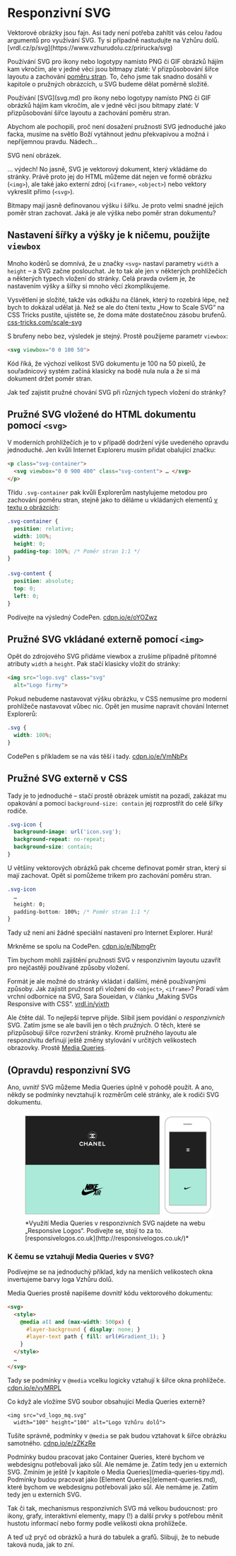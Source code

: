 # Responzivní SVG

<div class="ebook-only" markdown="1">
  Vektorové obrázky jsou fajn. Asi tady není potřeba zahltit vás celou řadou argumentů pro využívání SVG. Ty si případně nastudujte na Vzhůru dolů. [vrdl.cz/p/svg](https://www.vzhurudolu.cz/prirucka/svg)

  Používání SVG pro ikony nebo logotypy namísto PNG či GIF obrázků hájím kam vkročím, ale v jedné věci jsou bitmapy zlaté: V přizpůsobování šířce layoutu a zachování [poměru stran](css-pomer-stran.md). To, čeho jsme tak snadno dosáhli v kapitole o pružných obrázcích, u SVG budeme dělat poměrně složitě.
</div>

<div class="web-only" markdown="1">
  Používání [SVG](svg.md) pro ikony nebo logotypy namísto PNG či GIF obrázků hájím kam vkročím, ale v jedné věci jsou bitmapy zlaté: V přizpůsobování šířce layoutu a zachování poměru stran.
</div>

<!-- AdSnippet -->

Abychom ale pochopili, proč není dosažení pružnosti SVG jednoduché jako facka, musíme na světlo Boží vytáhnout jednu překvapivou a možná i nepříjemnou pravdu. Nádech…

SVG není obrázek.

… výdech! No jasně, SVG je vektorový dokument, který vkládáme do stránky. Právě proto jej do HTML můžeme dát nejen ve formě obrázku (`<img>`), ale také jako externí zdroj (`<iframe>`, `<object>`) nebo vektory vykreslit přímo (`<svg>`).

Bitmapy mají jasně definovanou výšku i šířku. Je proto velmi snadné jejich poměr stran zachovat. Jaká je ale výška nebo poměr stran dokumentu?

## Nastavení šířky a výšky je k ničemu, použijte `viewbox`

Mnoho kodérů se domnívá, že u značky `<svg>` nastaví parametry `width` a `height` – a SVG začne poslouchat. Je to tak ale jen v některých prohlížečích a některých typech vložení do stránky. Celá pravda ovšem je, že nastavením výšky a šířky si mnoho věcí zkomplikujeme.

Vysvětlení je složité, takže vás odkážu na článek, který to rozebírá lépe, než bych to dokázal udělat já. Než se ale do čtení textu „How to Scale SVG“ na CSS Tricks pustíte, ujistěte se, že doma máte dostatečnou zásobu brufenů. [css-tricks.com/scale-svg](https://css-tricks.com/scale-svg/#article-header-id-2)

S brufeny nebo bez, výsledek je stejný. Prostě použijeme parametr `viewbox`:

```html
<svg viewbox="0 0 100 50">
```

Kód říká, že výchozí velikost SVG dokumentu je 100 na 50 pixelů, že souřadnicový systém začíná klasicky na bodě nula nula a že si má dokument držet poměr stran.

Jak teď zajistit pružné chování SVG při různých typech vložení do stránky?

## Pružné SVG vložené do HTML dokumentu pomocí `<svg>`

V moderních prohlížečích je to v případě dodržení výše uvedeného opravdu jednoduché. Jen kvůli Internet Exploreru musím přidat obalující značku:

```html
<p class="svg-container">
  <svg viewbox="0 0 900 400" class="svg-content"> … </svg>
</p>  
```

Třídu `.svg-container` pak kvůli Explorerům nastylujeme metodou pro zachování poměru stran, stejně jako to děláme u vkládaných elementů [v textu o obrázcích](pruzna-media.md):

```css
.svg-container {
  position: relative;
  width: 100%;
  height: 0;
  padding-top: 100%; /* Poměr stran 1:1 */ 
}

.svg-content {
  position: absolute;
  top: 0;
  left: 0;
}
```

Podívejte na výsledný CodePen. [cdpn.io/e/oYOZwz](https://codepen.io/machal/pen/oYOZwz)


## Pružné SVG vkládané externě pomocí `<img>`

Opět do zdrojového SVG přidáme viewbox a zrušíme případně přítomné atributy `width` a `height`. Pak stačí klasicky vložit do stránky:

```html
<img src="logo.svg" class="svg"
  alt="Logo firmy">  
```

Pokud nebudeme nastavovat výšku obrázku, v CSS nemusíme pro moderní prohlížeče nastavovat vůbec nic. Opět jen musíme napravit chování Internet Explorerů:

```css
.svg {
  width: 100%;
}
```

CodePen s příkladem se na vás těší i tady. [cdpn.io/e/VmNbPx](https://codepen.io/machal/pen/VmNbPx)


## Pružné SVG externě v CSS

Tady je to jednoduché – stačí prostě obrázek umístit na pozadí, zakázat mu opakování a pomocí `background-size: contain` jej rozprostřít do celé šířky rodiče.

```css
.svg-icon {
  background-image: url('icon.svg');
  background-repeat: no-repeat;  
  background-size: contain;
}
```

U většiny vektorových obrázků pak chceme definovat poměr stran, který si mají zachovat. Opět si pomůžeme trikem pro zachování poměru stran.

```css
.svg-icon
  …
  height: 0;
  padding-bottom: 100%; /* Poměr stran 1:1 */ 
}
```

Tady už není ani žádné speciální nastavení pro Internet Explorer. Hurá! 

Mrkněme se spolu na CodePen. [cdpn.io/e/NbmgPr](https://codepen.io/machal/pen/NbmgPr)

<!-- AdSnippet -->

Tím bychom mohli zajištění pružnosti SVG v responzivním layoutu uzavřít pro nejčastěji používané způsoby vložení. 

Formát je ale možné do stránky vkládat i dalšími, méně používanými způsoby. Jak zajistit pružnost při vložení do `<object>`, `<iframe>`? Poradí vám vrchní odbornice na SVG, Sara Soueidan, v článku „Making SVGs Responsive with CSS“. [vrdl.in/yixth](https://tympanus.net/codrops/2014/08/19/making-svgs-responsive-with-css/)

Ale čtěte dál. To nejlepší teprve přijde. Slíbil jsem povídání o *responzivních* SVG. Zatím jsme se ale bavili jen o těch *pružných*. O těch, které se přizpůsobují šířce rozvržení stránky. Kromě pružného layoutu ale responzivitu definují ještě změny stylování v určitých velikostech obrazovky. Prostě [Media Queries](css3-media-queries.md).


## (Opravdu) responzivní SVG

Ano, uvnitř SVG můžeme Media Queries úplně v pohodě použít. A ano, někdy se podmínky nevztahují k rozměrům celé stránky, ale k rodiči SVG dokumentu.

<figure>
<img src="../dist/images/original/rwd-svg-logos.jpg" alt="Responsive Logos">
<figcaption markdown="1">    
*Využití Media Queries v responzivních SVG najdete na webu „Responsive Logos“. Podívejte se, stojí to za to. [responsivelogos.co.uk](http://responsivelogos.co.uk/)*
</figcaption> 
</figure>


### K čemu se vztahují Media Queries v SVG?

Podívejme se na jednoduchý příklad, kdy na menších velikostech okna invertujeme barvy loga Vzhůru dolů.

Media Queries prostě napíšeme dovnitř kódu vektorového dokumentu:

```html
<svg>
  <style>
    @media all and (max-width: 500px) {
      #layer-background { display: none; }
      #layer-text path { fill: url(#Gradient_1); }
    }
  </style>
  …
</svg>
```

Tady se podmínky v `@media` vcelku logicky vztahují k šířce okna prohlížeče. [cdpn.io/e/vyMRPL](https://codepen.io/machal/pen/vyMRPL?editors=1100#0)

Co když ale vložíme SVG soubor obsahující Media Queries externě?

```img
<img src="vd_logo_mq.svg" 
  width="100" height="100" alt="Logo Vzhůru dolů">
```  

Tušíte správně, podmínky v `@media` se pak budou vztahovat k šířce obrázku samotného. [cdnp.io/e/zZKzRe](https://codepen.io/machal/pen/zZKzRe?editors=1100)

<div class="ebook-only" markdown="1">
  Podmínky budou pracovat jako Container Queries, které bychom ve webdesignu potřebovali jako sůl. Ale nemáme je. Zatím tedy jen u externích SVG. Zmíním je ještě [v kapitole o Media Queries](media-queries-tipy.md).
</div>

<div class="web-only" markdown="1">
  Podmínky budou pracovat jako [Element Queries](element-queries.md), které bychom ve webdesignu potřebovali jako sůl. Ale nemáme je. Zatím tedy jen u externích SVG. 
</div>

Tak či tak, mechanismus responzivních SVG má velkou budoucnost: pro ikony, grafy, interaktivní elementy, mapy (!) a další prvky s potřebou měnit hustotu informací nebo formy podle velikosti okna prohlížeče.

<div class="ebook-only" markdown="1">
  A teď už pryč od obrázků a hurá do tabulek a grafů. Slibuji, že to nebude taková nuda, jak to zní.
</div>

<!-- AdSnippet -->


